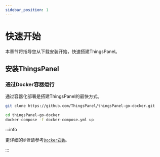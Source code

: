 ```yaml
---
sidebar_position: 1
---
```


# 快速开始

本章节将指导您从下载安装开始，快速搭建ThingsPanel。

## 安装ThingsPanel

### 通过Docker容器运行

通过容器化部署是搭建ThingsPanel的最快方式。

```bash title="获取docker-compose源码:"
git clone https://github.com/ThingsPanel/thingsPanel-go-docker.git
```

```bash title="进入目录并启动服务:"
cd thingsPanel-go-docker
docker-compose -f docker-compose.yml up
```

:::info

更详细的`步骤`请参考[`Docker安装`](./system-installation/docker_installation)。

:::
